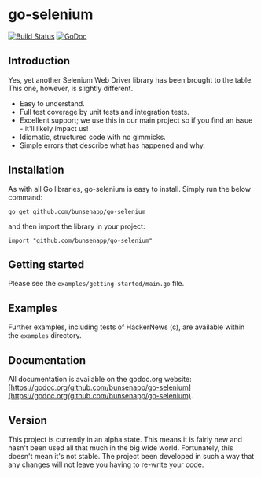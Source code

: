 # go-selenium

[![Build Status](https://travis-ci.org/bunsenapp/go-selenium.svg?branch=master)](https://travis-ci.org/bunsenapp/go-selenium)
[![GoDoc](https://godoc.org/github.com/bunsenapp/go-selenium?status.svg)](https://godoc.org/github.com/bunsenapp/go-selenium)

## Introduction

Yes, yet another Selenium Web Driver library has been brought to the table. This one, however, is slightly different. 

* Easy to understand.
* Full test coverage by unit tests and integration tests.
* Excellent support; we use this in our main project so if you find an issue - it'll likely impact us!
* Idiomatic, structured code with no gimmicks.
* Simple errors that describe what has happened and why.

## Installation

As with all Go libraries, go-selenium is easy to install. Simply run the below command:

`go get github.com/bunsenapp/go-selenium`

and then import the library in your project:

`import "github.com/bunsenapp/go-selenium"`

## Getting started

Please see the `examples/getting-started/main.go` file.

## Examples

Further examples, including tests of HackerNews (c), are available within the `examples` directory.

## Documentation

All documentation is available on the godoc.org website: [https://godoc.org/github.com/bunsenapp/go-selenium](https://godoc.org/github.com/bunsenapp/go-selenium). 

## Version

This project is currently in an alpha state. This means it is fairly new and hasn't been used all that much in the big wide world. Fortunately, this doesn't mean it's not stable. The project been developed in such a way that any changes will not leave you having to re-write your code. 
